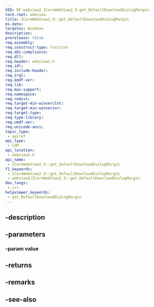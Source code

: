 ```yaml
---
UID: NF:webview2.ICoreWebView2_9.get_DefaultDownloadDialogMargin
tech.root: webview
title: ICoreWebView2_9::get_DefaultDownloadDialogMargin
ms.date: 
targetos: Windows
description: 
prerelease: false
req.assembly: 
req.construct-type: function
req.ddi-compliance: 
req.dll: 
req.header: webview2.h
req.idl: 
req.include-header: 
req.irql: 
req.kmdf-ver: 
req.lib: 
req.max-support: 
req.namespace: 
req.redist: 
req.target-min-winverclnt: 
req.target-min-winversvr: 
req.target-type: 
req.type-library: 
req.umdf-ver: 
req.unicode-ansi: 
topic_type:
 - apiref
api_type:
 - COM
api_location:
 - webview2.h
api_name:
 - ICoreWebView2_9::get_DefaultDownloadDialogMargin
f1_keywords:
 - ICoreWebView2_9::get_DefaultDownloadDialogMargin
 - webview2/ICoreWebView2_9::get_DefaultDownloadDialogMargin
dev_langs:
 - c++
helpviewer_keywords:
 - get_DefaultDownloadDialogMargin
---
```


## -description

## -parameters

### -param value

## -returns

## -remarks

## -see-also


